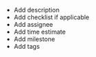 - Add description
- Add checklist if applicable
- Add assignee
- Add time estimate
- Add milestone
- Add tags
